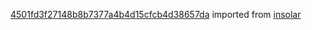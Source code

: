 [4501fd3f27148b8b7377a4b4d15cfcb4d38657da](https://github.com/insolar/insolar/commit/4501fd3f27148b8b7377a4b4d15cfcb4d38657da) imported from [insolar](https://github.com/insolar/insolar)
